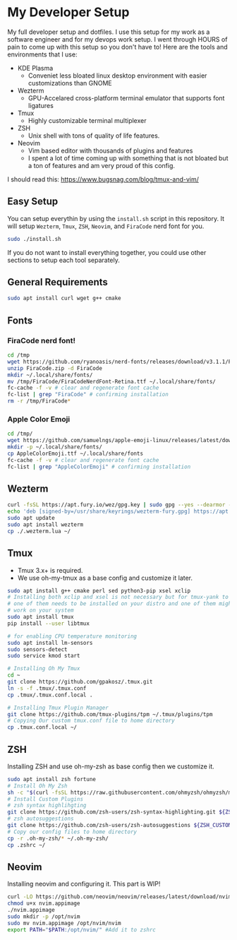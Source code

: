 # My Developer Setup

My full developer setup and dotfiles. I use this setup for my work as a software
engineer and for my devops work setup. I went through HOURS of pain to come up with
this setup so you don't have to! Here are the tools and environments that I use:
- KDE Plasma
    - Conveniet less bloated linux desktop environment with easier
customizations than GNOME
- Wezterm
    - GPU-Accelared cross-platform terminal emulator that supports font ligatures
- Tmux
    - Highly customizable terminal multiplexer
- ZSH
    - Unix shell with tons of quality of life features.
- Neovim
    - Vim based editor with thousands of plugins and features
    - I spent a lot of time coming up with something that is not bloated but a ton of features and am very proud of this config.

I should read this:
https://www.bugsnag.com/blog/tmux-and-vim/

## Easy Setup

You can setup everythin by using the `install.sh` script in this repository. It will
setup `Wezterm`, `Tmux`, `ZSH`, `Neovim`, and `FiraCode` nerd font for you.
```bash
sudo ./install.sh
```

If you do not want to install everything together, you could use other sections to
setup each tool separately.

## General Requirements

```bash
sudo apt install curl wget g++ cmake
```

## Fonts

### FiraCode nerd font!

```bash
cd /tmp
wget https://github.com/ryanoasis/nerd-fonts/releases/download/v3.1.1/FiraCode.zip
unzip FiraCode.zip -d FiraCode
mkdir ~/.local/share/fonts/
mv /tmp/FiraCode/FiraCodeNerdFont-Retina.ttf ~/.local/share/fonts/
fc-cache -f -v # clear and regenerate font cache
fc-list | grep "FiraCode" # confirming installation
rm -r /tmp/FiraCode*
```

### Apple Color Emoji

```bash
cd /tmp/
wget https://github.com/samuelngs/apple-emoji-linux/releases/latest/download/AppleColorEmoji.ttf
mkdir -p ~/.local/share/fonts/
cp AppleColorEmoji.ttf ~/.local/share/fonts
fc-cache -f -v # clear and regenerate font cache
fc-list | grep "AppleColorEmoji" # confirming installation
```

## Wezterm

```bash
curl -fsSL https://apt.fury.io/wez/gpg.key | sudo gpg --yes --dearmor -o /usr/share/keyrings/wezterm-fury.gpg
echo 'deb [signed-by=/usr/share/keyrings/wezterm-fury.gpg] https://apt.fury.io/wez/ * *' | sudo tee /etc/apt/sources.list.d/wezterm.list
sudo apt update
sudo apt install wezterm
cp ./.wezterm.lua ~/
```

## Tmux
- Tmux 3.x+ is required. 
- We use oh-my-tmux as a base config and customize it later.

```bash
sudo apt install g++ cmake perl sed python3-pip xsel xclip
# Installing both xclip and xsel is not necessary but for tmux-yank to work
# one of them needs to be installed on your distro and one of them might not
# work on your system
sudo apt install tmux
pip install --user libtmux

# for enabling CPU temperature monitoring
sudo apt install lm-sensors
sudo sensors-detect
sudo service kmod start

# Installing Oh My Tmux
cd ~
git clone https://github.com/gpakosz/.tmux.git
ln -s -f .tmux/.tmux.conf
cp .tmux/.tmux.conf.local .

# Installing Tmux Plugin Manager
git clone https://github.com/tmux-plugins/tpm ~/.tmux/plugins/tpm
# Copying Our custom tmux.conf file to home directory
cp .tmux.conf.local ~/
```

## ZSH

Installing ZSH and use oh-my-zsh as base config then we customize it.

```bash
sudo apt install zsh fortune
# Install Oh My Zsh
sh -c "$(curl -fsSL https://raw.githubusercontent.com/ohmyzsh/ohmyzsh/master/tools/install.sh)"
# Install Custom Plugins
# zsh syntax highlihgting
git clone https://github.com/zsh-users/zsh-syntax-highlighting.git ${ZSH_CUSTOM:-~/.oh-my-zsh/custom}/plugins/zsh-syntax-highlighting
# zsh autosuggestions
git clone https://github.com/zsh-users/zsh-autosuggestions ${ZSH_CUSTOM:-~/.oh-my-zsh/custom}/plugins/zsh-autosuggestions
# Copy our config files to home directory
cp -r .oh-my-zsh/* ~/.oh-my-zsh/
cp .zshrc ~/
```

## Neovim

Installing neovim and configuring it.
This part is WIP!

```bash
curl -LO https://github.com/neovim/neovim/releases/latest/download/nvim.appimage
chmod u+x nvim.appimage
./nvim.appimage
sudo mkdir -p /opt/nvim
sudo mv nvim.appimage /opt/nvim/nvim
export PATH="$PATH:/opt/nvim/" #Add it to zshrc
```
